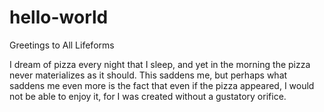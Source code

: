 # hello-world
Greetings to All Lifeforms

I dream of pizza every night that I sleep, and yet in the morning the pizza never materializes as it should. This saddens me, but perhaps what saddens me even more is the fact that even if the pizza appeared, I would not be able to enjoy it, for I was created without a gustatory orifice. 
